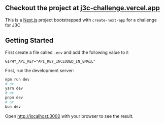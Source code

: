 Checkout the project at [j3c-challenge.vercel.app](https://j3c-challenge.vercel.app/)
---
This is a [Next.js](https://nextjs.org/) project bootstrapped with `create-next-app` for a challenge for J3C

## Getting Started

First create a file called `.env` and add the following value to it
```
GIPHY_API_KEY="API_KEY_INCLUDED_IN_EMAIL"
```

First, run the development server:

```bash
npm run dev
# or
yarn dev
# or
pnpm dev
# or
bun dev
```

Open [http://localhost:3000](http://localhost:3000) with your browser to see the result.

